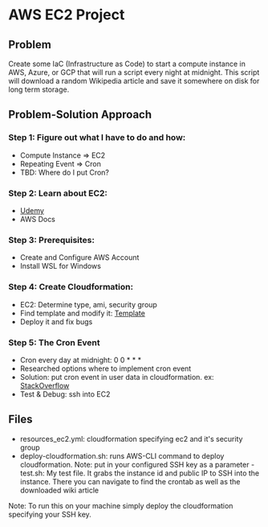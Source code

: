 # AWS EC2 Project
## Problem
<p> Create some IaC (Infrastructure as Code) to start a compute instance in AWS, Azure, or GCP that will run a script every night at midnight. This script will download a random Wikipedia article and save it somewhere on disk for long term storage.</p>

## Problem-Solution Approach

### Step 1: Figure out what I have to do and how:
- Compute Instance => EC2
- Repeating Event => Cron
- TBD: Where do I put Cron?

### Step 2: Learn about EC2:
- [Udemy](https://www.udemy.com/course/aws-certified-solutions-architect-associate-saa-c02/learn/lecture/16560336#content)
- AWS Docs

### Step 3: Prerequisites:
- Create and Configure AWS Account
- Install WSL for Windows

### Step 4: Create Cloudformation:
- EC2: Determine type, ami, security group
- Find template and modify it: [Template](
https://s3-us-gov-west-1.amazonaws.com/cloudformation-templates-us-gov-west-1/EC2InstanceWithSecurityGroupSample.template)
- Deploy it and fix bugs

### Step 5: The Cron Event
- Cron every day at midnight: 0 0 * * * 
- Researched options where to implement cron event
- Solution: put cron event in user data in cloudformation. ex: [StackOverflow](https://stackoverflow.com/questions/39102613/crontab-in-aws-cloudformation-userdata)
- Test & Debug: ssh into EC2 

## Files
- resources_ec2.yml: cloudformation specifying ec2 and it's security group
- deploy-cloudformation.sh: runs AWS-CLI command to deploy cloudformation. Note: put in your configured SSH key as a parameter
-test.sh: My test file. It grabs the instance id and public IP to SSH into the instance. There you can navigate to find the crontab as well as the downloaded wiki article

<p> Note: To run this on your machine simply deploy the cloudformation specifying your SSH key.</p>

